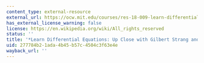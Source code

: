 ```yaml
---
content_type: external-resource
external_url: https://ocw.mit.edu/courses/res-18-009-learn-differential-equations-up-close-with-gilbert-strang-and-cleve-moler-fall-2015/
has_external_license_warning: false
license: https://en.wikipedia.org/wiki/All_rights_reserved
status: ''
title: '*Learn Differential Equations: Up Close with Gilbert Strang and Cleve Moler*'
uid: 277784b2-1ada-4b45-b57c-4504c3f63e4e
wayback_url: ''
---
```

